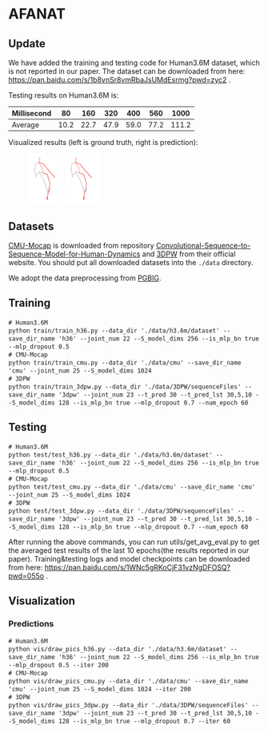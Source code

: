 # AFANAT

## Update
We have added the training and testing code for Human3.6M dataset, which is not reported in our paper. The dataset can
be downloaded from here: https://pan.baidu.com/s/1b8vnSr8vmRbaJsUMdEsrmg?pwd=zyc2 .

Testing results on Human3.6M is:

| Millisecond | 80 | 160 | 320 | 400 | 560 | 1000 |
|-------|-------|-------|-------|-------|-------|-------|
| Average | 10.2 | 22.7 | 47.9 | 59.0 | 77.2 | 111.2 |

Visualized results (left is ground truth, right is prediction):

<figure class="half">
<img alt="gt" height="100" src="./assets/gt_walking_h36.gif" title="ground truth"/> <img alt="pred" height="100" src="./assets/pred_walking_h36.gif" title="prediction"/>
</figure>

## Datasets

[CMU-Mocap](http://mocap.cs.cmu.edu/) is downloaded from repository [Convolutional-Sequence-to-Sequence-Model-for-Human-Dynamics](https://github.com/chaneyddtt/Convolutional-Sequence-to-Sequence-Model-for-Human-Dynamics) and [3DPW](https://virtualhumans.mpi-inf.mpg.de/3DPW/) from their official website. You should put all downloaded datasets into the `./data` directory.

We adopt the data preprocessing from [PGBIG](https://github.com/705062791/PGBIG).

## Training

```
# Human3.6M
python train/train_h36.py --data_dir './data/h3.6m/dataset' --save_dir_name 'h36' --joint_num 22 --S_model_dims 256 --is_mlp_bn true --mlp_dropout 0.5
# CMU-Mocap
python train/train_cmu.py --data_dir './data/cmu' --save_dir_name 'cmu' --joint_num 25 --S_model_dims 1024
# 3DPW
python train/train_3dpw.py --data_dir './data/3DPW/sequenceFiles' --save_dir_name '3dpw' --joint_num 23 --t_pred 30 --t_pred_lst 30,5,10 --S_model_dims 128 --is_mlp_bn true --mlp_dropout 0.7 --num_epoch 60
```

## Testing

```
# Human3.6M
python test/test_h36.py --data_dir './data/h3.6m/dataset' --save_dir_name 'h36' --joint_num 22 --S_model_dims 256 --is_mlp_bn true --mlp_dropout 0.5
# CMU-Mocap
python test/test_cmu.py --data_dir './data/cmu' --save_dir_name 'cmu' --joint_num 25 --S_model_dims 1024
# 3DPW
python test/test_3dpw.py --data_dir './data/3DPW/sequenceFiles' --save_dir_name '3dpw' --joint_num 23 --t_pred 30 --t_pred_lst 30,5,10 --S_model_dims 128 --is_mlp_bn true --mlp_dropout 0.7 --num_epoch 60
```

After running the above commands, you can run utils/get_avg_eval.py to get the averaged test results of the last 10 epochs(the results reported in our paper).
Training&testing logs and model checkpoints can be downloaded from here: https://pan.baidu.com/s/1WNc5gRKoCjF31vzNgDFOSQ?pwd=055o .

## Visualization
### Predictions
```
# Human3.6M
python vis/draw_pics_h36.py --data_dir './data/h3.6m/dataset' --save_dir_name 'h36' --joint_num 22 --S_model_dims 256 --is_mlp_bn true --mlp_dropout 0.5 --iter 200
# CMU-Mocap
python vis/draw_pics_cmu.py --data_dir './data/cmu' --save_dir_name 'cmu' --joint_num 25 --S_model_dims 1024 --iter 200
# 3DPW
python vis/draw_pics_3dpw.py --data_dir './data/3DPW/sequenceFiles' --save_dir_name '3dpw' --joint_num 23 --t_pred 30 --t_pred_lst 30,5,10 --S_model_dims 128 --is_mlp_bn true --mlp_dropout 0.7 --iter 60
```

